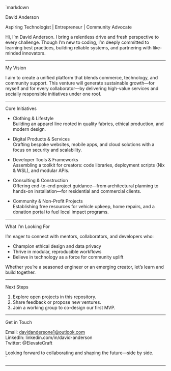 `markdown

David Anderson

Aspiring Technologist | Entrepreneur | Community Advocate

Hi, I’m David Anderson. I bring a relentless drive and fresh perspective to every challenge. Though I’m new to coding, I’m deeply committed to learning best practices, building reliable systems, and partnering with like-minded innovators.

---

My Vision

I aim to create a unified platform that blends commerce, technology, and community support. This venture will generate sustainable growth—for myself and for every collaborator—by delivering high-value services and socially responsible initiatives under one roof.

---

Core Initiatives

- Clothing & Lifestyle  
  Building an apparel line rooted in quality fabrics, ethical production, and modern design.  

- Digital Products & Services  
  Crafting bespoke websites, mobile apps, and cloud solutions with a focus on security and scalability.  

- Developer Tools & Frameworks  
  Assembling a toolkit for creators: code libraries, deployment scripts (Nix & WSL), and modular APIs.  

- Consulting & Construction  
  Offering end-to-end project guidance—from architectural planning to hands-on installation—for residential and commercial clients.  

- Community & Non-Profit Projects  
  Establishing free resources for vehicle upkeep, home repairs, and a donation portal to fuel local impact programs.  

---

What I’m Looking For

I’m eager to connect with mentors, collaborators, and developers who:

- Champion ethical design and data privacy  
- Thrive in modular, reproducible workflows  
- Believe in technology as a force for community uplift  

Whether you’re a seasoned engineer or an emerging creator, let’s learn and build together.

---

Next Steps

1. Explore open projects in this repository.  
2. Share feedback or propose new ventures.  
3. Join a working group to co-design our first MVP.  

---

Get in Touch

Email: davidandersone1@outlook.com  
LinkedIn: linkedin.com/in/david-anderson  
Twitter: @ElevateCraft  

Looking forward to collaborating and shaping the future—side by side.  
`

---
